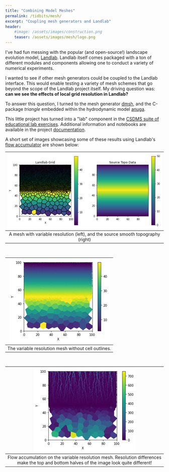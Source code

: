```yaml
---
title: "Combining Model Meshes"
permalink: /tidbits/mesh/
excerpt: "Coupling mesh generators and Landlab"
header:
    #image: /assets/images/construction.png
    teaser: /assets/images/mesh/logo.png
---
```


I've had fun messing with the popular (and open-source!) landscape evolution
model, [Landlab](http://landlab.github.io). Landlab itself comes packaged with
a ton of different modules and components allowing one to conduct a variety of
numerical experiments.

I wanted to see if other mesh generators could be coupled to the Landlab
interface. This would enable testing a variety of mesh schemes that go beyond
the scope of the Landlab project itself. My driving question was:
**can we see the effects of local grid resolution in Landlab?**

To answer this question, I turned to the mesh generator
[dmsh](https://github.com/nschloe/dmsh), and the C-package *triangle* embedded
within the hydrodynamic model [anuga](https://anuga.anu.edu.au/).

This little project has turned into a "lab" component in the [CSDMS suite of
educational lab exercises](https://csdms.colorado.edu/wiki/Lab-0020).
Additional information and notebooks are available in the project
[documentation](https://elbeejay.github.io/meshing-with-landlab/).

A short set of images showcasing some of these results using Landlab's
[flow accumulator](https://landlab.readthedocs.io/en/master/reference/components/flow_accum.html)
are shown below:

| ![Mesh from Smooth Topography](/assets/images/mesh/mesh_process.png) |
|:--:|
| A mesh with variable resolution (left), and the source smooth topography (right) |

&nbsp;

| ![Mesh without outlines](/assets/images/mesh/meshed_topo.png) |
|:--:|
| The variable resolution mesh without cell outlines. |

&nbsp;

| ![Flow accumulation](/assets/images/mesh/flow_accumulation.png) |
|:--:|
| Flow accumulation on the variable resolution mesh. Resolution differences make the top and bottom halves of the image look quite different! |
